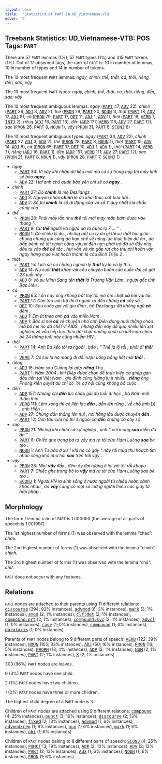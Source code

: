 ```yaml
---
layout: base
title:  'Statistics of PART in UD_Vietnamese-VTB'
udver: '2'
---
```


## Treebank Statistics: UD_Vietnamese-VTB: POS Tags: `PART`

There are 57 `PART` lemmas (1%), 57 `PART` types (1%) and 315 `PART` tokens (1%).
Out of 17 observed tags, the rank of `PART` is: 10 in number of lemmas, 10 in number of types and 14 in number of tokens.

The 10 most frequent `PART` lemmas: <em>ngay, chính, thế, thật, cả, thôi, riêng, đến, sao, vậy</em>

The 10 most frequent `PART` types:  <em>ngay, chính, thế, thật, cả, thôi, riêng, đến, sao, vậy</em>

The 10 most frequent ambiguous lemmas: <em>ngay</em> (<tt><a href="vi_vtb-pos-PART.html">PART</a></tt> 47, <tt><a href="vi_vtb-pos-ADV.html">ADV</a></tt> 22), <em>chính</em> (<tt><a href="vi_vtb-pos-PART.html">PART</a></tt> 36, <tt><a href="vi_vtb-pos-ADJ.html">ADJ</a></tt> 3, <tt><a href="vi_vtb-pos-ADV.html">ADV</a></tt> 2), <em>thế</em> (<tt><a href="vi_vtb-pos-PRON.html">PRON</a></tt> 29, <tt><a href="vi_vtb-pos-PART.html">PART</a></tt> 20, <tt><a href="vi_vtb-pos-NOUN.html">NOUN</a></tt> 1), <em>thật</em> (<tt><a href="vi_vtb-pos-PART.html">PART</a></tt> 18, <tt><a href="vi_vtb-pos-ADV.html">ADV</a></tt> 17, <tt><a href="vi_vtb-pos-ADJ.html">ADJ</a></tt> 8), <em>cả</em> (<tt><a href="vi_vtb-pos-PRON.html">PRON</a></tt> 79, <tt><a href="vi_vtb-pos-PART.html">PART</a></tt> 17, <tt><a href="vi_vtb-pos-DET.html">DET</a></tt> 11, <tt><a href="vi_vtb-pos-ADJ.html">ADJ</a></tt> 1, <tt><a href="vi_vtb-pos-ADV.html">ADV</a></tt> 1), <em>thôi</em> (<tt><a href="vi_vtb-pos-PART.html">PART</a></tt> 16, <tt><a href="vi_vtb-pos-VERB.html">VERB</a></tt> 7, <tt><a href="vi_vtb-pos-INTJ.html">INTJ</a></tt> 2), <em>riêng</em> (<tt><a href="vi_vtb-pos-ADJ.html">ADJ</a></tt> 16, <tt><a href="vi_vtb-pos-PART.html">PART</a></tt> 13), <em>đến</em> (<tt><a href="vi_vtb-pos-ADP.html">ADP</a></tt> 177, <tt><a href="vi_vtb-pos-VERB.html">VERB</a></tt> 116, <tt><a href="vi_vtb-pos-ADV.html">ADV</a></tt> 27, <tt><a href="vi_vtb-pos-PART.html">PART</a></tt> 12), <em>sao</em> (<tt><a href="vi_vtb-pos-PRON.html">PRON</a></tt> 26, <tt><a href="vi_vtb-pos-PART.html">PART</a></tt> 8, <tt><a href="vi_vtb-pos-NOUN.html">NOUN</a></tt> 1), <em>vậy</em> (<tt><a href="vi_vtb-pos-PRON.html">PRON</a></tt> 31, <tt><a href="vi_vtb-pos-PART.html">PART</a></tt> 8, <tt><a href="vi_vtb-pos-SCONJ.html">SCONJ</a></tt> 8)

The 10 most frequent ambiguous types:  <em>ngay</em> (<tt><a href="vi_vtb-pos-PART.html">PART</a></tt> 34, <tt><a href="vi_vtb-pos-ADV.html">ADV</a></tt> 22), <em>chính</em> (<tt><a href="vi_vtb-pos-PART.html">PART</a></tt> 27, <tt><a href="vi_vtb-pos-ADJ.html">ADJ</a></tt> 3, <tt><a href="vi_vtb-pos-ADV.html">ADV</a></tt> 2), <em>thế</em> (<tt><a href="vi_vtb-pos-PRON.html">PRON</a></tt> 28, <tt><a href="vi_vtb-pos-PART.html">PART</a></tt> 8, <tt><a href="vi_vtb-pos-NOUN.html">NOUN</a></tt> 1), <em>thật</em> (<tt><a href="vi_vtb-pos-PART.html">PART</a></tt> 15, <tt><a href="vi_vtb-pos-ADV.html">ADV</a></tt> 14, <tt><a href="vi_vtb-pos-ADJ.html">ADJ</a></tt> 8), <em>cả</em> (<tt><a href="vi_vtb-pos-PRON.html">PRON</a></tt> 65, <tt><a href="vi_vtb-pos-PART.html">PART</a></tt> 17, <tt><a href="vi_vtb-pos-DET.html">DET</a></tt> 10, <tt><a href="vi_vtb-pos-ADJ.html">ADJ</a></tt> 1, <tt><a href="vi_vtb-pos-ADV.html">ADV</a></tt> 1), <em>thôi</em> (<tt><a href="vi_vtb-pos-PART.html">PART</a></tt> 14, <tt><a href="vi_vtb-pos-VERB.html">VERB</a></tt> 7), <em>riêng</em> (<tt><a href="vi_vtb-pos-ADJ.html">ADJ</a></tt> 16, <tt><a href="vi_vtb-pos-PART.html">PART</a></tt> 1), <em>đến</em> (<tt><a href="vi_vtb-pos-ADP.html">ADP</a></tt> 157, <tt><a href="vi_vtb-pos-VERB.html">VERB</a></tt> 111, <tt><a href="vi_vtb-pos-ADV.html">ADV</a></tt> 27, <tt><a href="vi_vtb-pos-PART.html">PART</a></tt> 12), <em>sao</em> (<tt><a href="vi_vtb-pos-PRON.html">PRON</a></tt> 21, <tt><a href="vi_vtb-pos-PART.html">PART</a></tt> 8, <tt><a href="vi_vtb-pos-NOUN.html">NOUN</a></tt> 1), <em>vậy</em> (<tt><a href="vi_vtb-pos-PRON.html">PRON</a></tt> 28, <tt><a href="vi_vtb-pos-PART.html">PART</a></tt> 7, <tt><a href="vi_vtb-pos-SCONJ.html">SCONJ</a></tt> 1)


* <em>ngay</em>
  * <tt><a href="vi_vtb-pos-PART.html">PART</a></tt> 34: <em>Vì vậy khi nhập dữ liệu mới mà có sự trùng hợp thì máy tính sẽ báo <b>ngay</b> .</em>
  * <tt><a href="vi_vtb-pos-ADV.html">ADV</a></tt> 22: <em>Hai anh chủ quán bảo yên chí sẽ có <b>ngay</b> .</em>
* <em>chính</em>
  * <tt><a href="vi_vtb-pos-PART.html">PART</a></tt> 27: <em>Đó <b>chính</b> là mẹ Dezliangz .</em>
  * <tt><a href="vi_vtb-pos-ADJ.html">ADJ</a></tt> 3: <em>Nguyên nhân <b>chính</b> là do khai thác cát bừa bãi .</em>
  * <tt><a href="vi_vtb-pos-ADV.html">ADV</a></tt> 2: <em>Số thì <b>chính</b> là số di động của và số Y duy nhất kia chắc cũng của .</em>
* <em>thế</em>
  * <tt><a href="vi_vtb-pos-PRON.html">PRON</a></tt> 28: <em>Phải mấy lần như <b>thế</b> tôi mới may mắn bám được vào thang " .</em>
  * <tt><a href="vi_vtb-pos-PART.html">PART</a></tt> 8: <em>Cứ <b>thế</b> người và ngựa ùa ra quốc lộ 7 ... " .</em>
  * <tt><a href="vi_vtb-pos-NOUN.html">NOUN</a></tt> 1: <em>Có nhiều lý do , nhưng bất cứ lý do gì thì sự thất bại giữa chừng chung qui cũng do hạn chế về năng lực thực hiện dự án , do bấp bênh về tài chính cộng với nợ đến hạn phải trả đã xô đẩy nhà đầu tư vào <b>thế</b> bế tắc , hụt vốn và xin gấp rút cho thu phí hoàn vốn ngay hạng mục vừa hoàn thành là cầu Bình Triệu 2 .</em>
* <em>thật</em>
  * <tt><a href="vi_vtb-pos-PART.html">PART</a></tt> 15: <em>Lịch sử có những nghịch lý <b>thật</b> kỳ lạ và lý thú .</em>
  * <tt><a href="vi_vtb-pos-ADV.html">ADV</a></tt> 14: <em>Nụ cười <b>thật</b> khác với câu chuyện buồn của cuộc đời cô gái 23 tuổi này .</em>
  * <tt><a href="vi_vtb-pos-ADJ.html">ADJ</a></tt> 8: <em>Võ sư Minh Sang tên <b>thật</b> là Trương Văn Lâm , người gốc tỉnh Bạc Liêu .</em>
* <em>cả</em>
  * <tt><a href="vi_vtb-pos-PRON.html">PRON</a></tt> 65: <em>Lần này ông không bắt tay tôi mà ôm chặt <b>cả</b> hai vai tôi .</em>
  * <tt><a href="vi_vtb-pos-PART.html">PART</a></tt> 17: <em>Còn tàu cứu hộ thì ở ngoài xa đến chừng <b>cả</b> cây số .</em>
  * <tt><a href="vi_vtb-pos-DET.html">DET</a></tt> 10: <em>Sau cuộc gọi với gia đình , bà Dezliangz đã không ngủ <b>cả</b> đêm .</em>
  * <tt><a href="vi_vtb-pos-ADJ.html">ADJ</a></tt> 1: <em>Em út theo anh <b>cả</b> vào miền Nam .</em>
  * <tt><a href="vi_vtb-pos-ADV.html">ADV</a></tt> 1: <em>Bác sĩ nói <b>cả</b> về chuyện nhà anh Diên đang nuôi thằng cháu mà bố mẹ nó đã chết vì AIDS , nhưng đến nay đã qua nhiều lần xét nghiệm và vẫn tiếp tục theo dõi chặt nhưng chưa có kết luận cháu bé 24 tháng tuổi này cũng nhiễm HIV .</em>
* <em>thôi</em>
  * <tt><a href="vi_vtb-pos-PART.html">PART</a></tt> 14: <em>Anh Ba kéo tôi ra ngoài , bảo ; " Thế là lộ rồi , phải đi <b>thôi</b> ... " .</em>
  * <tt><a href="vi_vtb-pos-VERB.html">VERB</a></tt> 7: <em>Có lúa là họ mang đi đổi rượu uống bằng hết mới <b>thôi</b> .</em>
* <em>riêng</em>
  * <tt><a href="vi_vtb-pos-ADJ.html">ADJ</a></tt> 16: <em>Hôm sau Cường lại gặp <b>riêng</b> Thu .</em>
  * <tt><a href="vi_vtb-pos-PART.html">PART</a></tt> 1: <em>Năm 2004 , khi Diệp được chọn để thực hiện ca ghép gan đầu tiên tại Việt Nam , gia đình cũng lưỡng lự ít nhiều , <b>riêng</b> ông Phòng kiên quyết dù chỉ có 1% cơ hội cũng không bỏ cuộc .</em>
* <em>đến</em>
  * <tt><a href="vi_vtb-pos-ADP.html">ADP</a></tt> 157: <em>Nhưng chỉ <b>đến</b> lúc cháu gái đủ tuổi đi học , bà Năm mới thấm thía .</em>
  * <tt><a href="vi_vtb-pos-VERB.html">VERB</a></tt> 111: <em>Làm xong thì có liên lạc <b>đến</b> , dẫn lên rừng , về chỗ anh Lê , anh Hiền .</em>
  * <tt><a href="vi_vtb-pos-ADV.html">ADV</a></tt> 27: <em>Chúng dẫn thẳng lên núi , nơi hàng lậu được chuyển <b>đến</b> .</em>
  * <tt><a href="vi_vtb-pos-PART.html">PART</a></tt> 12: <em>Còn tàu cứu hộ thì ở ngoài xa <b>đến</b> chừng cả cây số .</em>
* <em>sao</em>
  * <tt><a href="vi_vtb-pos-PRON.html">PRON</a></tt> 21: <em>Nhưng khi chưa có sự nghiệp , anh " chỉ mong <b>sao</b> kiếm đủ ăn " .</em>
  * <tt><a href="vi_vtb-pos-PART.html">PART</a></tt> 8: <em>Chiếc ghe trong bờ to vậy mà ra tới cửa Hàm Luông <b>sao</b> bé tẹo .</em>
  * <tt><a href="vi_vtb-pos-NOUN.html">NOUN</a></tt> 1: <em>Anh Tư bảo ở xứ " khỉ ho cò gáy " này tới mùa thu hoạch tìm nhân công khó như hái <b>sao</b> trên trời vậy .</em>
* <em>vậy</em>
  * <tt><a href="vi_vtb-pos-PRON.html">PRON</a></tt> 28: <em>Như <b>vậy</b> đấy , đêm ấy đại tướng ở lại với tôi rất khuya .</em>
  * <tt><a href="vi_vtb-pos-PART.html">PART</a></tt> 7: <em>Chiếc ghe trong bờ to <b>vậy</b> mà ra tới cửa Hàm Luông sao bé tẹo .</em>
  * <tt><a href="vi_vtb-pos-SCONJ.html">SCONJ</a></tt> 1: <em>Người VN ra sinh sống ở nước ngoài từ nhiều hoàn cảnh khác nhau , do <b>vậy</b> cũng có một số lượng người thiếu các giấy tờ hợp pháp .</em>

## Morphology

The form / lemma ratio of `PART` is 1.000000 (the average of all parts of speech is 1.001997).

The 1st highest number of forms (1) was observed with the lemma “chao”: <em>chao</em>.

The 2nd highest number of forms (1) was observed with the lemma “chính”: <em>chính</em>.

The 3rd highest number of forms (1) was observed with the lemma “chứ”: <em>chứ</em>.

`PART` does not occur with any features.


## Relations

`PART` nodes are attached to their parents using 11 different relations: <tt><a href="vi_vtb-dep-discourse.html">discourse</a></tt> (294; 93% instances), <tt><a href="vi_vtb-dep-advmod.html">advmod</a></tt> (6; 2% instances), <tt><a href="vi_vtb-dep-mark.html">mark</a></tt> (3; 1% instances), <tt><a href="vi_vtb-dep-amod.html">amod</a></tt> (2; 1% instances), <tt><a href="vi_vtb-dep-clf-det.html">clf:det</a></tt> (2; 1% instances), <tt><a href="vi_vtb-dep-compound-prt.html">compound:prt</a></tt> (2; 1% instances), <tt><a href="vi_vtb-dep-compound-svc.html">compound:svc</a></tt> (2; 1% instances), <tt><a href="vi_vtb-dep-advcl.html">advcl</a></tt> (1; 0% instances), <tt><a href="vi_vtb-dep-case.html">case</a></tt> (1; 0% instances), <tt><a href="vi_vtb-dep-compound.html">compound</a></tt> (1; 0% instances), <tt><a href="vi_vtb-dep-parataxis.html">parataxis</a></tt> (1; 0% instances)

Parents of `PART` nodes belong to 9 different parts of speech: <tt><a href="vi_vtb-pos-VERB.html">VERB</a></tt> (122; 39% instances), <tt><a href="vi_vtb-pos-NOUN.html">NOUN</a></tt> (105; 33% instances), <tt><a href="vi_vtb-pos-ADJ.html">ADJ</a></tt> (50; 16% instances), <tt><a href="vi_vtb-pos-PRON.html">PRON</a></tt> (16; 5% instances), <tt><a href="vi_vtb-pos-PROPN.html">PROPN</a></tt> (13; 4% instances), <tt><a href="vi_vtb-pos-ADP.html">ADP</a></tt> (3; 1% instances), <tt><a href="vi_vtb-pos-NUM.html">NUM</a></tt> (2; 1% instances), <tt><a href="vi_vtb-pos-PART.html">PART</a></tt> (2; 1% instances), <tt><a href="vi_vtb-pos-X.html">X</a></tt> (2; 1% instances)

303 (96%) `PART` nodes are leaves.

9 (3%) `PART` nodes have one child.

2 (1%) `PART` nodes have two children.

1 (0%) `PART` nodes have three or more children.

The highest child degree of a `PART` node is 3.

Children of `PART` nodes are attached using 9 different relations: <tt><a href="vi_vtb-dep-compound.html">compound</a></tt> (4; 25% instances), <tt><a href="vi_vtb-dep-punct.html">punct</a></tt> (3; 19% instances), <tt><a href="vi_vtb-dep-discourse.html">discourse</a></tt> (2; 13% instances), <tt><a href="vi_vtb-dep-fixed.html">fixed</a></tt> (2; 13% instances), <tt><a href="vi_vtb-dep-advmod.html">advmod</a></tt> (1; 6% instances), <tt><a href="vi_vtb-dep-advmod-neg.html">advmod:neg</a></tt> (1; 6% instances), <tt><a href="vi_vtb-dep-aux.html">aux</a></tt> (1; 6% instances), <tt><a href="vi_vtb-dep-mark.html">mark</a></tt> (1; 6% instances), <tt><a href="vi_vtb-dep-obj.html">obj</a></tt> (1; 6% instances)

Children of `PART` nodes belong to 8 different parts of speech: <tt><a href="vi_vtb-pos-SCONJ.html">SCONJ</a></tt> (4; 25% instances), <tt><a href="vi_vtb-pos-PUNCT.html">PUNCT</a></tt> (3; 19% instances), <tt><a href="vi_vtb-pos-ADP.html">ADP</a></tt> (2; 13% instances), <tt><a href="vi_vtb-pos-ADV.html">ADV</a></tt> (2; 13% instances), <tt><a href="vi_vtb-pos-PART.html">PART</a></tt> (2; 13% instances), <tt><a href="vi_vtb-pos-AUX.html">AUX</a></tt> (1; 6% instances), <tt><a href="vi_vtb-pos-NOUN.html">NOUN</a></tt> (1; 6% instances), <tt><a href="vi_vtb-pos-PRON.html">PRON</a></tt> (1; 6% instances)

